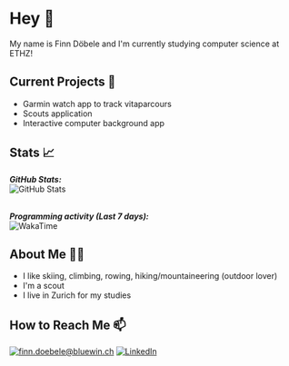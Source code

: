 # Hey 👋
My name is Finn Döbele and I'm currently studying computer science at ETHZ!

## Current Projects 🚀
- Garmin watch app to track vitaparcours
- Scouts application
- Interactive computer background app

## Stats 📈
<b><em>GitHub Stats:</em></b> <br/>
<img src="https://github-readme-streak-stats.herokuapp.com/?user=FinnPrivateGit" alt="GitHub Stats" /> <br/><br/>

  <b><em>Programming activity (Last 7 days):</em></b> <br/>
    <img src="https://github-readme-stats.vercel.app/api/wakatime?username=FinnPrivateGit" alt="WakaTime" />

## About Me 🙋‍♂️
- I like skiing, climbing, rowing, hiking/mountaineering (outdoor lover)
- I'm a scout
- I live in Zurich for my studies

## How to Reach Me 📫
<a href="mailto:finn.doebele@bluewin.ch">![finn.doebele@bluewin.ch](https://img.shields.io/badge/Gmail-D14836?style=for-the-badge&logo=gmail&logoColor=white)</a>
<a href="<https://www.linkedin.com/in/finn-d%C3%B6bele-741071294/>">![LinkedIn](https://img.shields.io/badge/LinkedIn-0077B5?style=for-the-badge&logo=linkedin&logoColor=white)</a>

